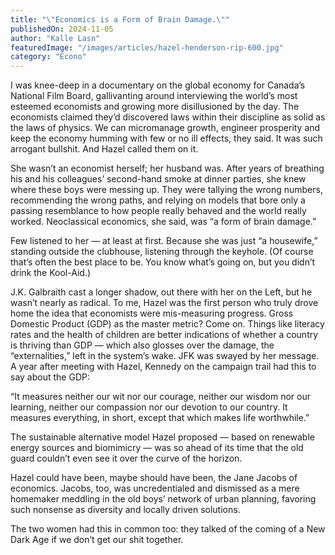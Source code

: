 ```yaml
---
title: "\"Economics is a Form of Brain Damage.\""
publishedOn: 2024-11-05
author: "Kalle Lasn"
featuredImage: "/images/articles/hazel-henderson-rip-600.jpg"
category: "Econo"
---
```


I was knee-deep in a documentary on the global economy for Canada’s National Film Board, gallivanting around interviewing the world’s most esteemed economists and growing more disillusioned by the day. The economists claimed they’d discovered laws within their discipline as solid as the laws of physics. We can micromanage growth, engineer prosperity and keep the economy humming with few or no ill effects, they said. It was such arrogant bullshit. And Hazel called them on it. 

She wasn’t an economist herself; her husband was. After years of breathing his and his colleagues’ second-hand smoke at dinner parties, she knew where these boys were messing up. They were tallying the wrong numbers, recommending the wrong paths, and relying on models that bore only a passing resemblance to how people really behaved and the world really worked. Neoclassical economics, she said, was “a form of brain damage.” 

Few listened to her — at least at first. Because she was just “a housewife,” standing outside the clubhouse, listening through the keyhole. (Of course that’s often the best place to be. You know what’s going on, but you didn’t drink the Kool-Aid.) 

J.K. Galbraith cast a longer shadow, out there with her on the Left, but he wasn’t nearly as radical. To me, Hazel was the first person who truly drove home the idea that economists were mis-measuring progress. Gross Domestic Product (GDP) as the master metric? Come on. Things like literacy rates and the health of children are better indications of whether a country is thriving than GDP — which also glosses over the damage, the “externalities,” left in the system’s wake. JFK was swayed by her message. A year after meeting with Hazel, Kennedy on the campaign trail had this to say about the GDP: 

“It measures neither our wit nor our courage, neither our wisdom nor our learning, neither our compassion nor our devotion to our country. It measures everything, in short, except that which makes life worthwhile.” 

The sustainable alternative model Hazel proposed — based on renewable energy sources and biomimicry — was so ahead of its time that the old guard couldn’t even see it over the curve of the horizon. 

Hazel could have been, maybe should have been, the Jane Jacobs of economics. Jacobs, too, was uncredentialed and dismissed as a mere homemaker meddling in the old boys’ network of urban planning, favoring such nonsense as diversity and locally driven solutions. 

The two women had this in common too: they talked of the coming of a New Dark Age if we don’t get our shit together.
